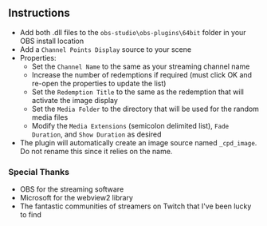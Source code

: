 ## Instructions
- Add both .dll files to the `obs-studio\obs-plugins\64bit` folder in your OBS install location
- Add a `Channel Points Display` source to your scene
- Properties:
  - Set the `Channel Name` to the same as your streaming channel name
  - Increase the number of redemptions if required (must click OK and re-open the properties to update the list)
  - Set the `Redemption Title` to the same as the redemption that will activate the image display
  - Set the `Media Folder` to the directory that will be used for the random media files
  - Modify the `Media Extensions` (semicolon delimited list), `Fade Duration`, and `Show Duration` as desired
- The plugin will automatically create an image source named `_cpd_image`. Do not rename this since it relies on the name.

### Special Thanks
- OBS for the streaming software
- Microsoft for the webview2 library
- The fantastic communities of streamers on Twitch that I've been lucky to find
